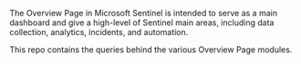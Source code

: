 The Overview Page in Microsoft Sentinel is intended to serve as a main dashboard and give a high-level of Sentinel main areas, including data collection, analytics, incidents, and automation.

This repo contains the queries behind the various Overview Page modules.
